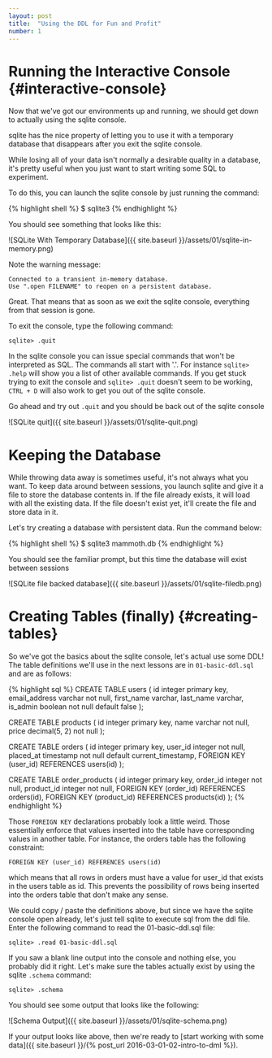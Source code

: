 ```yaml
---
layout: post
title:  "Using the DDL for Fun and Profit"
number: 1
---
```


# Running the Interactive Console {#interactive-console}

Now that we've got our environments up and running, we should get down to actually using the sqlite console. 

sqlite has the nice property of letting you to use it with a temporary database that disappears after you exit the sqlite console. 

While losing all of your data isn't normally a desirable quality in a database, it's pretty useful when you just want to start writing some SQL to experiment. 

To do this, you can launch the sqlite console by just running the command:

{% highlight shell %}
$ sqlite3
{% endhighlight %}

You should see something that looks like this:

![SQLite With Temporary Database]({{ site.baseurl }}/assets/01/sqlite-in-memory.png)

Note the warning message:

    Connected to a transient in-memory database.
    Use ".open FILENAME" to reopen on a persistent database.

Great. That means that as soon as we exit the sqlite console, everything from that session is gone.

To exit the console, type the following command:

    sqlite> .quit

In the sqlite console you can issue special commands that won't be interpreted as SQL. The commands all start with '.'. For instance `sqlite> .help` will show you a list of other available commands. If you get stuck trying to exit the console and `sqlite> .quit` doesn't seem to be working, `CTRL + D` will also work to get you out of the sqlite console.

Go ahead and try out `.quit` and you should be back out of the sqlite console

![SQLite quit]({{ site.baseurl }}/assets/01/sqlite-quit.png)

# Keeping the Database
While throwing data away is sometimes useful, it's not always what you want. To keep data around between sessions, you launch sqlite and give it a file to store the database contents in. If the file already exists, it will load with all the existing data. If the file doesn't exist yet, it'll create the file and store data in it.

Let's try creating a database with persistent data. Run the command below:

{% highlight shell %}
$ sqlite3 mammoth.db
{% endhighlight %}

You should see the familiar prompt, but this time the database will exist between sessions

![SQLite file backed database]({{ site.baseurl }}/assets/01/sqlite-filedb.png)


# Creating Tables (finally) {#creating-tables}
So we've got the basics about the sqlite console, let's actual use some DDL! The table definitions we'll use in the next lessons are in `01-basic-ddl.sql` and are as follows:

{% highlight sql %}
CREATE TABLE users (
    id integer primary key,
    email_address varchar not null,
    first_name varchar,
    last_name varchar,
    is_admin boolean not null default false
);

CREATE TABLE products (
    id integer primary key,
    name varchar not null,
    price decimal(5, 2) not null
);

CREATE TABLE orders (
    id integer primary key,
    user_id integer not null,
    placed_at timestamp not null default current_timestamp,
    FOREIGN KEY (user_id) REFERENCES users(id)
);

CREATE TABLE order_products (
    id integer primary key,
    order_id integer not null,
    product_id integer not null,
    FOREIGN KEY (order_id) REFERENCES orders(id),
    FOREIGN KEY (product_id) REFERENCES products(id)
);
{% endhighlight %}

Those `FOREIGN KEY` declarations probably look a little weird. Those essentially enforce that values inserted into the table have corresponding values in another table. For instance, the orders table has the following constraint:

    FOREIGN KEY (user_id) REFERENCES users(id)

which means that all rows in orders must have a value for user_id that exists in the users table as id. This prevents the possibility of rows being inserted into the orders table that don't make any sense.

We could copy / paste the definitions above, but since we have the sqlite console open already, let's just tell sqlite to execute sql from the ddl file. Enter the following command to read the 01-basic-ddl.sql file:

    sqlite> .read 01-basic-ddl.sql

If you saw a blank line output into the console and nothing else, you probably did it right. Let's make sure the tables actually exist by using the sqlite `.schema` command:

    sqlite> .schema

You should see some output that looks like the following:

![Schema Output]({{ site.baseurl }}/assets/01/sqlite-schema.png)

If your output looks like above, then we're ready to [start working with some data]({{ site.baseurl }}/{% post_url 2016-03-01-02-intro-to-dml %}).

